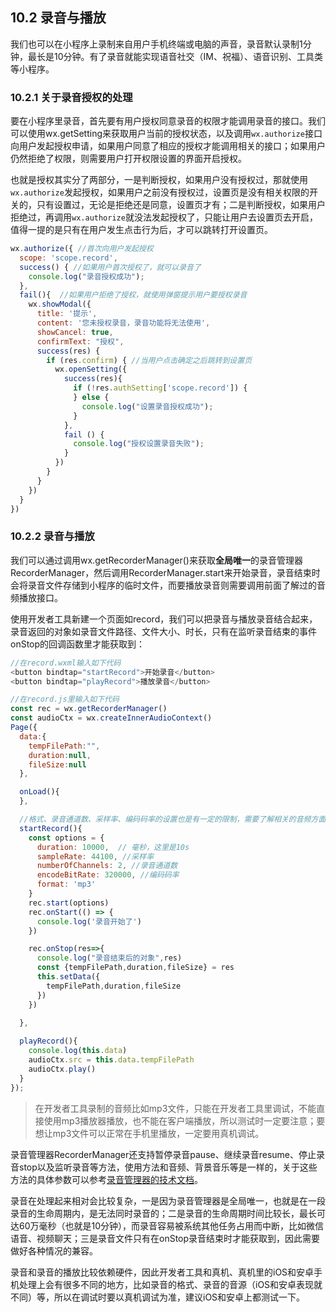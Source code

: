 ## 10.2 录音与播放
我们也可以在小程序上录制来自用户手机终端或电脑的声音，录音默认录制1分钟，最长是10分钟。有了录音就能实现语音社交（IM、祝福）、语音识别、工具类等小程序。

### 10.2.1 关于录音授权的处理
要在小程序里录音，首先要有用户授权同意录音的权限才能调用录音的接口。我们可以使用wx.getSetting来获取用户当前的授权状态，以及调用`wx.authorize`接口向用户发起授权申请，如果用户同意了相应的授权才能调用相关的接口；如果用户仍然拒绝了权限，则需要用户打开权限设置的界面开启授权。

也就是授权其实分了两部分，一是判断授权，如果用户没有授权过，那就使用`wx.authorize`发起授权，如果用户之前没有授权过，设置页是没有相关权限的开关的，只有设置过，无论是拒绝还是同意，设置页才有；二是判断授权，如果用户拒绝过，再调用`wx.authorize`就没法发起授权了，只能让用户去设置页去开启，值得一提的是只有在用户发生点击行为后，才可以跳转打开设置页。

```javascript
wx.authorize({ //首次向用户发起授权
  scope: 'scope.record', 
  success() { //如果用户首次授权了，就可以录音了
    console.log("录音授权成功");
  },
  fail(){  //如果用户拒绝了授权，就使用弹窗提示用户要授权录音
    wx.showModal({ 
      title: '提示',
      content: '您未授权录音，录音功能将无法使用',
      showCancel: true,
      confirmText: "授权",
      success(res) {  
        if (res.confirm) { //当用户点击确定之后跳转到设置页
          wx.openSetting({
            success(res){
              if (!res.authSetting['scope.record']) { 
              } else {
                console.log("设置录音授权成功");
              }
            },
            fail () {
              console.log("授权设置录音失败");
            }
          })
        } 
      }
    })
  }
})
```

### 10.2.2 录音与播放
我们可以通过调用wx.getRecorderManager()来获取**全局唯一**的录音管理器RecorderManager，然后调用RecorderManager.start来开始录音，录音结束时会将录音文件存储到小程序的临时文件，而要播放录音则需要调用前面了解过的音频播放接口。

使用开发者工具新建一个页面如record，我们可以把录音与播放录音结合起来，录音返回的对象如录音文件路径、文件大小、时长，只有在监听录音结束的事件onStop的回调函数里才能获取到：
```javascript
//在record.wxml输入如下代码
<button bindtap="startRecord">开始录音</button>
<button bindtap="playRecord">播放录音</button>

//在record.js里输入如下代码
const rec = wx.getRecorderManager()
const audioCtx = wx.createInnerAudioContext()
Page({
  data:{
    tempFilePath:"",
    duration:null,
    fileSize:null
  },

  onLoad(){
  },

  //格式、录音通道数、采样率、编码码率的设置也是有一定的限制，需要了解相关的音频方面的知识才能自主设置，不然比较容易出错
  startRecord(){
    const options = {
      duration: 10000,  // 毫秒，这里是10s
      sampleRate: 44100, //采样率
      numberOfChannels: 2, //录音通道数
      encodeBitRate: 320000, //编码码率
      format: 'mp3'
    }
    rec.start(options)
    rec.onStart(() => {
      console.log('录音开始了')
    })

    rec.onStop(res=>{
      console.log("录音结束后的对象",res)
      const {tempFilePath,duration,fileSize} = res
      this.setData({
        tempFilePath,duration,fileSize
      })
    })
  
  },

  playRecord(){
    console.log(this.data)
    audioCtx.src = this.data.tempFilePath
    audioCtx.play()
  }
});
```
>在开发者工具录制的音频比如mp3文件，只能在开发者工具里调试，不能直接使用mp3播放器播放，也不能在客户端播放，所以测试时一定要注意；要想让mp3文件可以正常在手机里播放，一定要用真机调试。

录音管理器RecorderManager还支持暂停录音pause、继续录音resume、停止录音stop以及监听录音等方法，使用方法和音频、背景音乐等是一样的，关于这些方法的具体参数可以参考[录音管理器的技术文档](https://developers.weixin.qq.com/miniprogram/dev/api/media/recorder/RecorderManager.html)。

录音在处理起来相对会比较复杂，一是因为录音管理器是全局唯一，也就是在一段录音的生命周期内，是无法同时录音的；二是录音的生命周期时间比较长，最长可达60万毫秒（也就是10分钟），而录音容易被系统其他任务占用而中断，比如微信语音、视频聊天；三是录音文件只有在onStop录音结束时才能获取到，因此需要做好各种情况的兼容。

录音和录音的播放比较依赖硬件，因此开发者工具和真机、真机里的iOS和安卓手机处理上会有很多不同的地方，比如录音的格式、录音的音源（iOS和安卓表现就不同）等，所以在调试时要以真机调试为准，建议iOS和安卓上都测试一下。
